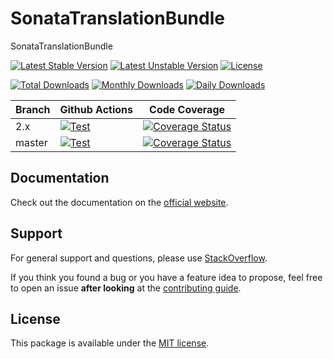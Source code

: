 <!--
DO NOT EDIT THIS FILE!

It's auto-generated by sonata-project/dev-kit package.
-->

# SonataTranslationBundle

SonataTranslationBundle

[![Latest Stable Version](https://poser.pugx.org/sonata-project/translation-bundle/v/stable)](https://packagist.org/packages/sonata-project/translation-bundle)
[![Latest Unstable Version](https://poser.pugx.org/sonata-project/translation-bundle/v/unstable)](https://packagist.org/packages/sonata-project/translation-bundle)
[![License](https://poser.pugx.org/sonata-project/translation-bundle/license)](https://packagist.org/packages/sonata-project/translation-bundle)

[![Total Downloads](https://poser.pugx.org/sonata-project/translation-bundle/downloads)](https://packagist.org/packages/sonata-project/translation-bundle)
[![Monthly Downloads](https://poser.pugx.org/sonata-project/translation-bundle/d/monthly)](https://packagist.org/packages/sonata-project/translation-bundle)
[![Daily Downloads](https://poser.pugx.org/sonata-project/translation-bundle/d/daily)](https://packagist.org/packages/sonata-project/translation-bundle)

Branch | Github Actions | Code Coverage |
------ | -------------- | ------------- |
2.x    | [![Test][test_stable_badge]][test_stable_link]     | [![Coverage Status][coverage_stable_badge]][coverage_stable_link]     |
master | [![Test][test_unstable_badge]][test_unstable_link] | [![Coverage Status][coverage_unstable_badge]][coverage_unstable_link] |

## Documentation

Check out the documentation on the [official website](https://sonata-project.org/bundles/translation).

## Support

For general support and questions, please use [StackOverflow](http://stackoverflow.com/questions/tagged/sonata).

If you think you found a bug or you have a feature idea to propose, feel free to open an issue
**after looking** at the [contributing guide](CONTRIBUTING.md).

## License

This package is available under the [MIT license](LICENSE).

[test_stable_badge]: https://github.com/sonata-project/SonataTranslationBundle/workflows/Test/badge.svg?branch=2.x
[test_stable_link]: https://github.com/sonata-project/SonataTranslationBundle/actions?query=workflow:test+branch:2.x
[test_unstable_badge]: https://github.com/sonata-project/SonataTranslationBundle/workflows/Test/badge.svg?branch=master
[test_unstable_link]: https://github.com/sonata-project/SonataTranslationBundle/actions?query=workflow:test+branch:master

[coverage_stable_badge]: https://codecov.io/gh/sonata-project/SonataTranslationBundle/branch/2.x/graph/badge.svg
[coverage_stable_link]: https://codecov.io/gh/sonata-project/SonataTranslationBundle/branch/2.x
[coverage_unstable_badge]: https://codecov.io/gh/sonata-project/SonataTranslationBundle/branch/master/graph/badge.svg
[coverage_unstable_link]: https://codecov.io/gh/sonata-project/SonataTranslationBundle/branch/master
